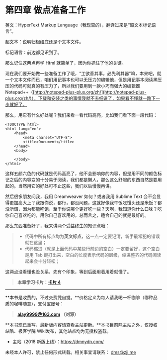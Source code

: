 第四章 做点准备工作
===

英文：HyperText Markup Language（我现查的），翻译过来是“超文本标记语言”。

超文本：说明归根结底还是个文本文件。

标记语言：前边都见识到了。

那么记住这两点再学 Html 就简单了，因为你抓住了他的关键。

现在我们要开始做一些准备工作了哦，“工欲善其事，必先利其器”嘛，本来吧，就一个文本文件而已，咱们用记事本也可以无压力的编辑他，但是用记事本阅读黑压压的代码可就真的有压力了，所以我们要用到一款小巧而强大的编辑器 Notepad++（[http://notepad-plus-plus.org/zh/](http://notepad-plus-plus.org/zh/)）。下载和安装之类的事情我就不去细说了，如果看不懂就一路下一步就好了。

那么，用它有什么好处呢？我们来看一看代码高亮，比如我们看下面一段代码：

```
<!DOCTYPE html>
<html lang="en">
	<head>
		<meta charset="UTF-8">
		<title>Document</title>
	</head>
	<body>
		
	</body>
</html>
```

这样五颜六色的代码就是代码高亮了，他不会影响你的内容，但是用不同的颜色标记之后的内容变的十分易于阅读，我们都是懒人，那么这么舒服的东西自然是要用起的。当然用它的好处可不止这些，我们以后慢慢再讲。

然后很多朋友问我，我用 Dreamweaver 如何？或者我用 Sublime Text 会不会显得更加高大上？我跟你说，都行，都没问题，这就好像我午饭吃馒头还是米饭？都没所谓，因为都能吃饱，至于你说哪个更好吃一些？天啊，我知道你什么口味？吃你自己喜欢吃的，用你自己喜欢用的，总而言之，适合自己的就是最好的。

那么东西准备好了，我来讲两个受益终生的知识点哦：

> * 代码中所有标点均为**英文标点**，这一点一定要记清，新手最常犯的错误就在这里；
> * 代码缩进（就是上面代码中某些行前边的空白）一定要留好，这个空白是用 Tab 键打出来，空白的长度表示代码的层级，缩进整齐的代码阅读起来会十分轻松；

这两点没看懂也没关系，先有个印象，等到后面用着用着就懂了。

> **本章学习卡片：[卡片 4](http://coffee.zji.me/card.html?name=chapter4)**

---

**本书是收费的，不过交费凭自觉。**价格定义为每人请我喝一杯咖啡（哪种品质的咖啡随意），支付宝账号：

> **alay9999@163.com  （刘源）**

**本书现已重写，最新版内容请查看主站更新。**本书目前除主站之外，仅授权站酷、极客学院 Wiki发布，其他站点均为无授权盗载。

* 主站（2018 新版上线）：https://dmnydn.com/

未经本人许可，禁止任何形式转载。相关事宜请联系： dms@zji.me